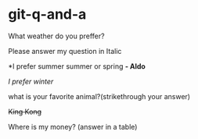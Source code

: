 # git-q-and-a

What weather do you preffer? 

Please answer my question in Italic

*I prefer summer summer or spring **- Aldo**

_I prefer winter_

what is your favorite animal?(strikethrough your answer)

~~King Kong~~

Where is my money? (answer in a table)
